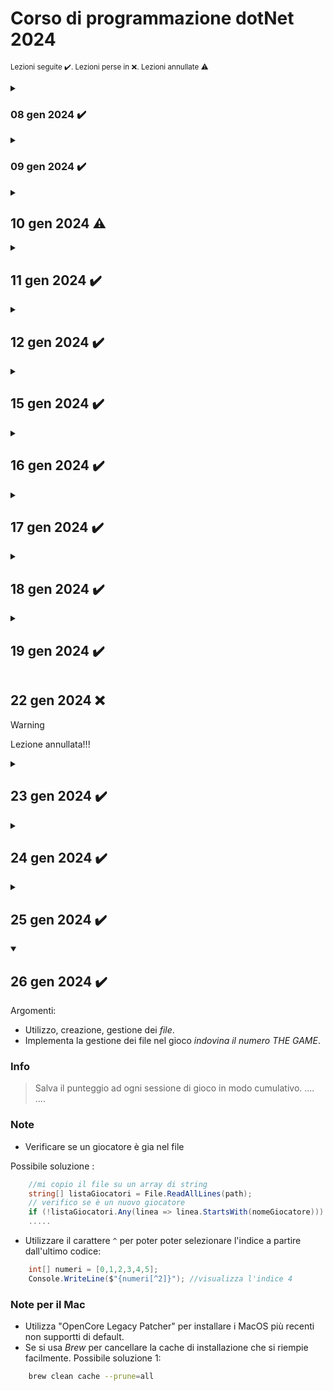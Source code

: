 # Corso di programmazione dotNet 2024

<small>Lezioni seguite  ✔️. Lezioni perse in ❌. Lezioni annullate ⚠️
</small>  

<!-- ***************   08 gen 2024   ******************** -->
<details>
    <summary><h3>08 gen 2024 ✔️</h3></summary>

Breve introduzione al corso, presentazione dei colleghi. Raccolta del materiale su github. 

Argomenti:
- Installare l'ambiente di lavoro sul pc (VSCode, Git, SDK.net, estensioni VSCode).
- Registrazione su ***github.com*** e prime basi sul versionamento del codice.
- Primi comandi da terminale: git e dotnet.
- Creazione token gitub.
- Creazione prima app da console dotnet.
- Creazione ambiente di lavoro e creazione primo repository.
- Creazione primo file README.md e breve introduzione al Markdown.

### Info
> Password pc 'aula'. Password admin '!Aula'.  
> Estensioni VSCode: C# Dev Kit, Intellicode for C#, C# Snippets, Italiano pack.

### 💡 Tip
Domande da fare per i colloqui aziendali:
>1. *Utilizzate JS per il vostro tipo di lavoro?*
>2. *QUale hub utilizzate per il versionamento?*
>3. *Utilizzate BootStrap o TailWind?*
>4. *Utilizzate DB relazionali o a documenti (MongoDB)*

### Note
- Primi comandi **git** utilizzati:

```sh
    $ git                        # lista di comandi
    $ git --version              # versione installata
    $ git auth login             # per accedere a git
    $ git init                   # inizializza il repository
    $ git log                    # visualizza lista dei commit
    $ git status                 # viualizza lo stato del repository
    $ git add                    # aggiunge i file allo stage
    $ git commit -m "mess"       # esegue il commit 
    
```
- Primi comandi **dotnet** utilizzati:

```sh
    $ dotnet --version           # versione installata
    $ dotnet new                 # visualizza opzioni di creazione nuovo progetto
    $ dotnet new console         # creo nuovo progetto di app console (da terminale)
    $ dotnet new webapp          # creo nuovo progetto di app web (sito web)
    
```
</details>

<!-- ***************   09 gen 2024   ******************** -->
<details>
    <summary><h3>09 gen 2024 ✔️</h3></summary>

Argomenti:
- ....
- ....
- ....

### Info
> .... 
> .... 
> .... 

### Note
- attenzione a ........
Possibile soluzione 1:

```c#
    // codice di esempio 1
```

- attenzione a ........
Possibile soluzione 2:

```c#
    // codice di esempio 2
```

</details>

<!-- ***************   10 gen 2024   ******************** -->
<details>
    <summary><h2>10 gen 2024 ⚠️</h2></summary>
    > Lezione annullata!!!
</details>

<!-- ***************   11 gen 2024   ******************** -->
<details>
    <summary><h2>11 gen 2024 ✔️</h2></summary>

Argomenti:
- ....
- ....
- ....

### Info
> .... 
> .... 
> .... 

### Note
- attenzione a ........
Possibile soluzione 1:

```c#
    // codice di esempio 1
```

- attenzione a ........
Possibile soluzione 2:

```c#
    // codice di esempio 2
```

</details>

<!-- ***************   12 gen 2024   ******************** -->
<details>
    <summary><h2>12 gen 2024 ✔️</h2></summary>

Argomenti:
- ....
- ....
- ....

### Info
> .... 
> .... 
> .... 

### Note
- attenzione a ........
Possibile soluzione 1:

```c#
    // codice di esempio 1
```

- attenzione a ........
Possibile soluzione 2:

```c#
    // codice di esempio 2
```

</details>

<!-- ***************   15 gen 2024   ******************** -->
<details>
    <summary><h2>15 gen 2024 ✔️</h2></summary>

Argomenti:
- ....
- ....
- ....

### Info
> .... 
> .... 
> .... 

### Note
- attenzione a ........
Possibile soluzione 1:

```c#
    // codice di esempio 1
```

- attenzione a ........
Possibile soluzione 2:

```c#
    // codice di esempio 2
```

</details>

<!-- ***************   16 gen 2024   ******************** -->
<details>
    <summary><h2>16 gen 2024 ✔️</h2></summary>

Argomenti:
- ....
- ....
- ....

### Info
> .... 
> .... 
> .... 

### Note
- attenzione a ........
Possibile soluzione 1:

```c#
    // codice di esempio 1
```

- attenzione a ........
Possibile soluzione 2:

```c#
    // codice di esempio 2
```

</details>

<!-- ***************   17 gen 2024   ******************** -->
<details>
    <summary><h2>17 gen 2024 ✔️</h2></summary>

Argomenti:
- ....
- ....
- ....

### Info
> .... 
> .... 
> .... 

### Note
- attenzione a ........
Possibile soluzione 1:

```c#
    // codice di esempio 1
```

- attenzione a ........
Possibile soluzione 2:

```c#
    // codice di esempio 2
```

    Argomenti:  
- Fizz Buzz

</details>


<!-- ***************   18 gen 2024   ******************** -->
<details>
    <summary><h2>18 gen 2024 ✔️</h2></summary>

Argomenti:
- Creazione prima calcolatrice.
- Utilizzare le etichette nel codice per il comando "goto"
- Gestire le lingue 'CurrentCulture'
- Gestire il punto o la virgola in inserimento double
- Gestire l'output dei decimali 
- Bitwise operator
- Programma che genera un numero random e chiede di indovinare il numero

### Info
>Utilizziamo il costrutto switch.  
>Verifichiamo l'input inserito, deve essere di tipo intero.  
>Controlla che lo zero non sia inserito nella divisione.  
>Prova le due versioni.  
>Utilizza i double.

### Note
- attenzione a come si scrive il numero double (virgola o punto).
Possibile soluzione:

```c#
    double a = double.Parse(Console.ReadLine()!.Replace(".",","));
```

- nascondere il tasto premuto da console

```c#
    // inserisci senza che si vede il tasto sullo schermo
    ConsoleKeyInfo key = Console.ReadKey(true);
    string selezione = key.keyChar.ToString();
```
</details>

<!-- ***************   19 gen 2024   ******************** -->
<details>
    <summary><h2>19 gen 2024 ✔️</h2></summary>

Argomenti:
- Indovina il numero con i suggerimenti e 10 tentativi.  
- Implementare e aggiungere altri suggerimenti.
- Implementare un sistema a punteggi con possibilità di creare un nuovo gioco.

### Info
> Indicare se il numero è più basso/alto.  
> Indicare se il numero è pari o dispari.  
> La somma delle cifre è.  
> Il numero inizia con.  
> Inserisci il Thread.Sleep per simulare che sta pensando.  
> Inserisci un ciclo per poter avviare un nuovo gioco.  
> Inserimento di un contatore per i punti.  

### Note
- Utilizza il % e la / per isolare le cifre del numero:
```c#
    primaCifra = x / 10;
    resto = x % 10; // rimane 1 cifra
```
- Utilizza **case** nello switch senza i **break**:
```c#
    ......
    case 7:               // suggerimento se piu alto o piu basso
    case 6:               // per tre volte
    case 5:               // di fila 
    case 3:               // e per il 
    case 2:               // resto dei
    case 1:               // tentativi rimasti

    if (input < x)
    ......
```
- Somma delle cifre di un numero:
```c#
    resto = x;
    while (resto > 0)
    {
        somma += resto % 10;
        resto /= 10;
    }
```
</details>

<!-- ***************   22 gen 2024   ******************** -->
## 22 gen 2024 ❌

> [!WARNING]  
> Lezione annullata!!!

<!-- ***************   23 gen 2024   ******************** -->
<details>
    <summary><h2>23 gen 2024 ✔️</h2></summary>

Argomenti:
- Verifica del programma svolto nella lezione precedente
- Gestione degli **errori** e delle **eccezioni**
- Applicare la gestione degli errori ai nostri programmi. 
- Modificata la calcolatrice n.55 con la gestione try-cath.   


### Gestione degli errori e delle eccezioni.  
Try-catch-finally e try-catch-trow-finally. Try-catch-finally di solito usato per la gestione dei database.  
Differenziare gli errori per il programmatore e quelli per l'utente, quindi con la gestione di essi semplifico l'usabilità dei programmi.  

### Info
> Potrei implementare i colori nel codice.  
> Programmino per insegnare la matematica ai bambini e ai DSA.  
> Modifica il Diario, inserisci una batteria con il % che indica il livello del corso.  

### Note 
- Controlla l'input del numero quando seleziono il numero di tentativi. I caratteri non devono essere ammessi.    
Possibile soluzione: 

```c#
    ............
    case "d":
    InputD:
        Console.WriteLine("Scegli il numero di tentativi (max 10).");
        input = Console.ReadLine()!;
        
        try     // gestione errore carattere inserito al posto di un int
        {
            maxTentativi = int.Parse(input);                
        }
        catch 
        {
            Console.WriteLine("Devi inserire un numero valido.");
            goto InputD;   
        }
    ............
```

- Potrei utilizzare un bool di debug per il controllo del codice  
Possibile soluzione:

```c#
    // all'inizio del programma
    bool debug = false;
    
    // quando mi serve utilizzarlo
    if (debug)
    {
        // esegui l'azione da controllare
    }
```

- Verificare il max numero possibile per int o per indice array.  
Codice:

```c#
    // visualizza il max numero per int
    int max = int.MaxValue;

    // visualizzare il max indice per un array
    int maxArray = Array.MaxLength

```

</details>

<!-- ***************   24 gen 2024   ******************** -->
<details>
    <summary><h2>24 gen 2024 ✔️</h2></summary>

Argomenti:
- Finire le modifiche della gestione errori (lezione precedente).  
- Introduzione al beta-test
- Eseguire beta-test del programma del collega.
- Eseguire il post-beta testing.


### Info
> Creazione file README.md per la gestione dei BETA-TEST.  
> Consiglio di utilizzare Jira Software o Trello.

### Note
- Eseguire la radice N-esima di un numero negativo con la funzione **Math.Pow(double, double)**. Con esponente pari la radic di un numero negativo nonesiste, mentre con esponente dispari si e corrisponde alla radice del numero positivo e poi cambiata di segno.  
Esempio: radice 3a di 8 = 2; radice 3a di -8 = -2.  
Possibile soluzione 1:

```c#
    static void Main(string[] args)
    {
        double expRad = 3;
        double exp = 1.0 / expRand;
        double n = -8;
        int segno = 1;
        if (n < 0)
        {
            if (expRad % 2 == 0)
            {
                Console.WriteLine("Operazione impossibile");
                return;
            }
            else
            {
                segno = -1;
                n *= segno;
            }
        }
        double risultato = Math.Pow(n, exp);
        n *= segno;
        risultato *= segno;
        Console.WriteLine($"Radice {expRad} di {n} = {risultato}");
        
    }
```

</details>

<!-- ***************   25 gen 2024   ******************** -->
<details>
    <summary><h2>25 gen 2024 ✔️</h2></summary>

Argomenti:
- Creazione documentazione beta-test e post beta-test.
- Introduzione ai grafici [**Mermaid**](https://jojozhuang.github.io/tutorial/mermaid-cheat-sheet/).
- Persistenza dei dati con la gestione dei file, txt, csv, JSON.
- Accenno ai database: DB relazionali, DB non relazionali, Entity Framework.
- Accenno alle *Lambda Function*.

### Info
> Installata estenzione "Github Markdown Preview" per visualizzare i file .md in modo corretto.

### Note
- Utilizza il metodo Array.Copy
esempio

```c#
    .......
    string[] lines = File.ReadAllLines(path);
    string[] righe = new string[lines.Length];
    
    Array.Copy(lines, righe, lines.Length);
    .......
```

- Utilizzo funzione Lambda
esempio

```c#
    .......
    if (!lines.Any(line => line.StartsWith("a"))) // funzione lambda
    {
        Console.WriteLine("Nessun nome trovato");
    }
    .......
    // versione con funzione classica
    .......
    if (!lines.Any(Prova))
    {
        Console.WriteLine("Nessun nome trovato");
    }
    // funzione 
    static bool Prova(string s)
    {
        return s.StartsWith("a");
    }
```
</details>

<!-- ***************   26 gen 2024   ******************** -->
<details open>
    <summary><h2>26 gen 2024 ✔️</h2></summary>

Argomenti:
- Utilizzo, creazione, gestione dei *file*.
- Implementa la gestione dei file nel gioco *indovina il numero THE GAME*.

### Info
> Salva il punteggio ad ogni sessione di gioco in modo cumulativo.
> .... 
> .... 

### Note 
- Verificare se un giocatore è gia nel file

Possibile soluzione :

```c#
    //mi copio il file su un array di string   
    string[] listaGiocatori = File.ReadAllLines(path);
    // verifico se è un nuovo giocatore
    if (!listaGiocatori.Any(linea => linea.StartsWith(nomeGiocatore)))
    .....
```
- Utilizzare il carattere `^` per poter poter selezionare l'indice a partire dall'ultimo
codice:

```c#
    int[] numeri = [0,1,2,3,4,5];
    Console.WriteLine($"{numeri[^2]}"); //visualizza l'indice 4
```

### Note per il Mac
- Utilizza "OpenCore Legacy Patcher" per installare i MacOS più recenti non supportti di default.
- Se si usa *Brew* per cancellare la cache di installazione che si riempie facilmente.
Possibile soluzione 1:

```sh
    brew clean cache --prune=all     
```
</details>
